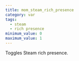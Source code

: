 ```yaml
---
title: mom_steam_rich_presence
category: var
tags:
  - steam
  - rich presence
minimum_value: 0
maximum_value: 1
---
```


Toggles Steam rich presence.
